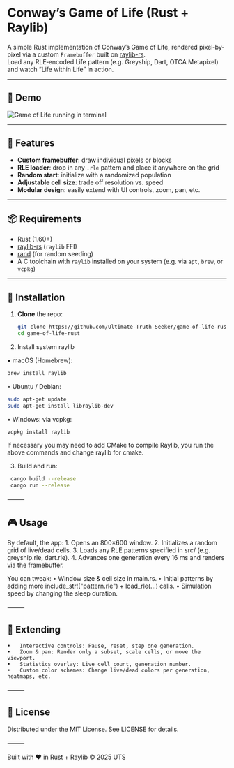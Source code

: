 # Conway’s Game of Life (Rust + Raylib)

A simple Rust implementation of Conway’s Game of Life, rendered pixel‐by‐pixel via a custom `Framebuffer` built on [raylib-rs](https://crates.io/crates/raylib).  
Load any RLE‐encoded Life pattern (e.g. Greyship, Dart, OTCA Metapixel) and watch “Life within Life” in action.

---

## 📸 Demo

![Game of Life running in terminal](showcase.gif)  

---

## 🚀 Features

- **Custom framebuffer**: draw individual pixels or blocks  
- **RLE loader**: drop in any `.rle` pattern and place it anywhere on the grid  
- **Random start**: initialize with a randomized population  
- **Adjustable cell size**: trade off resolution vs. speed  
- **Modular design**: easily extend with UI controls, zoom, pan, etc.

---

## 📦 Requirements

- Rust (1.60+)
- [raylib-rs](https://crates.io/crates/raylib) (`raylib` FFI)
- [rand](https://crates.io/crates/rand) (for random seeding)
- A C toolchain with `raylib` installed on your system (e.g. via `apt`, `brew`, or `vcpkg`)

---

## 🔧 Installation

1. **Clone** the repo:
   ```bash
   git clone https://github.com/Ultimate-Truth-Seeker/game-of-life-rust.git
   cd game-of-life-rust
   ```

2.	Install system raylib

•	macOS (Homebrew):
   ```bash
   brew install raylib
   ```

•	Ubuntu / Debian:
   ```bash
   sudo apt-get update
   sudo apt-get install libraylib-dev
   ```

•	Windows: via vcpkg:
   ```bash
   vcpkg install raylib
   ```

If necessary you may need to add CMake to compile Raylib, you run the above commands and change raylib for cmake.

3.	Build and run:
   ```bash
    cargo build --release
    cargo run --release
   ```
⸻

## 🎮 Usage

By default, the app:
	1.	Opens an 800×600 window.
	2.	Initializes a random grid of live/dead cells.
	3.	Loads any RLE patterns specified in src/ (e.g. greyship.rle, dart.rle).
	4.	Advances one generation every 16 ms and renders via the framebuffer.

You can tweak:
	•	Window size & cell size in main.rs.
	•	Initial patterns by adding more include_str!("pattern.rle") + load_rle(...) calls.
	•	Simulation speed by changing the sleep duration.

⸻

## 🧩 Extending
	•	Interactive controls: Pause, reset, step one generation.
	•	Zoom & pan: Render only a subset, scale cells, or move the viewport.
	•	Statistics overlay: Live cell count, generation number.
	•	Custom color schemes: Change live/dead colors per generation, heatmaps, etc.

⸻

## 📄 License

Distributed under the MIT License. See LICENSE for details.

⸻

Built with ❤️ in Rust + Raylib
© 2025 UTS
